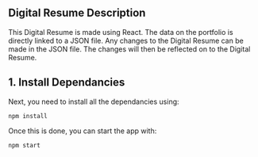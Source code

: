 

## Digital Resume Description

This Digital Resume is made using React. The data on the portfolio is directly linked to a JSON file. Any changes to the Digital Resume can be made in the JSON file. The changes will then be reflected on to the Digital Resume. 



## 1. Install Dependancies

Next, you need to install all the dependancies using:

```npm install```

Once this is done, you can start the app with:

```npm start```

